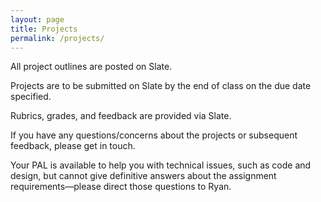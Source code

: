```yaml
---
layout: page
title: Projects
permalink: /projects/
---
```


All project outlines are posted on Slate.

Projects are to be submitted on Slate by the end of class on the due date specified.

Rubrics, grades, and feedback are provided via Slate. 

If you have any questions/concerns about the projects or subsequent feedback, please get in touch.

Your PAL is available to help you with technical issues, such as code and design, but cannot give definitive answers about the assignment requirements—please direct those questions to Ryan.